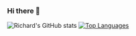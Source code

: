 ### Hi there 👋
![Richard's GitHub stats](https://github-readme-stats.vercel.app/api?username=rymedy&show_icons=true&theme=radical?hide_border)
[![Top Languages](https://github-readme-stats.vercel.app/api/top-langs/?username=rymedy&theme=radical?hide_border)](https://github.com/rymedy/github-readme-stats)
<!--
**Rymedy/Rymedy** is a ✨ _special_ ✨ repository because its `README.md` (this file) appears on your GitHub profile.

Here are some ideas to get you started:

- 🔭 I’m currently working on ...
- 🌱 I’m currently learning ...
- 👯 I’m looking to collaborate on ...
- 🤔 I’m looking for help with ...
- 💬 Ask me about ...
- 📫 How to reach me: ...
- 😄 Pronouns: ...
- ⚡ Fun fact: ...
-->

